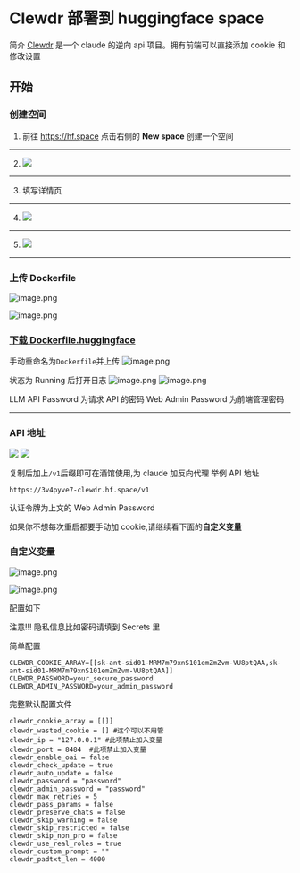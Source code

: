 # Clewdr 部署到 huggingface space

简介
[Clewdr](https://github.com/Xerxes-2) 是一个 claude 的逆向 api 项目。拥有前端可以直接添加 cookie 和修改设置

## 开始

### 创建空间

1. 前往 https://hf.space 点击右侧的 **New space** 创建一个空间

---

2. ![](https://i.imgur.com/Tfijg4d.png)

---

3. 填写详情页

---

4. ![](https://i.imgur.com/To9YA6H.png)

---

5. ![](https://i.imgur.com/c3QqkhQ.png)

---

### 上传 Dockerfile

![image.png](https://i.imgur.com/0LrsDTz.png)

![image.png](https://i.imgur.com/NU0tcsQ.png)

### [下载 Dockerfile.huggingface](https://github.com/Xerxes-2/clewdr/blob/master/Dockerfile.huggingface)

手动重命名为`Dockerfile`并上传
![image.png](https://i.imgur.com/tK02hTe.png)

状态为 Running 后打开日志
![image.png](https://i.imgur.com/DJIsBy1.png)
![image.png](https://i.imgur.com/bPNc8PU.png)

LLM API Password 为请求 API 的密码
Web Admin Password 为前端管理密码

---

### API 地址

![](https://i.imgur.com/bueGIOK.png)
![](https://i.imgur.com/fOhHg0k.png)

复制后加上`/v1`后缀即可在酒馆使用,为 claude 加反向代理
举例 API 地址

```
https://3v4pyve7-clewdr.hf.space/v1
```

认证令牌为上文的 Web Admin Password

如果你不想每次重启都要手动加 cookie,请继续看下面的**自定义变量**

### 自定义变量

![image.png](https://i.imgur.com/G27CuYM.png)

![image.png](https://i.imgur.com/5lolAT1.png)

配置如下

注意!!! 隐私信息比如密码请填到 Secrets 里

简单配置

```
CLEWDR_COOKIE_ARRAY=[[sk-ant-sid01-MRM7m79xnS101emZmZvm-VU8ptQAA,sk-ant-sid01-MRM7m79xnS101emZmZvm-VU8ptQAA]]
CLEWDR_PASSWORD=your_secure_password
CLEWDR_ADMIN_PASSWORD=your_admin_password
```

完整默认配置文件

```
clewdr_cookie_array = [[]]
clewdr_wasted_cookie = [] #这个可以不用管
clewdr_ip = "127.0.0.1" #此项禁止加入变量
clewdr_port = 8484  #此项禁止加入变量
clewdr_enable_oai = false
clewdr_check_update = true
clewdr_auto_update = false
clewdr_password = "password"
clewdr_admin_password = "password"
clewdr_max_retries = 5
clewdr_pass_params = false
clewdr_preserve_chats = false
clewdr_skip_warning = false
clewdr_skip_restricted = false
clewdr_skip_non_pro = false
clewdr_use_real_roles = true
clewdr_custom_prompt = ""
clewdr_padtxt_len = 4000

```
